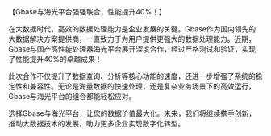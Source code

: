 【Gbase与海光平台强强联合，性能提升40%！】

在大数据时代，高效的数据处理能力是企业发展的关键。Gbase作为国内领先的大数据解决方案提供商，一直致力于为用户提供更强大的数据处理能力。近期，Gbase与国产高性能处理器海光平台展开深度合作，经过严格测试和验证，实现了性能提升40%的卓越成果！

此次合作不仅提升了数据查询、分析等核心功能的速度，还进一步增强了系统的稳定性和兼容性。无论是海量数据的快速处理，还是复杂业务场景下的高效运行，Gbase与海光平台的组合都能轻松应对。

选择Gbase与海光平台，让您的数据价值最大化。未来，我们将继续携手创新，推动大数据技术的发展，助力更多企业实现数字化转型。